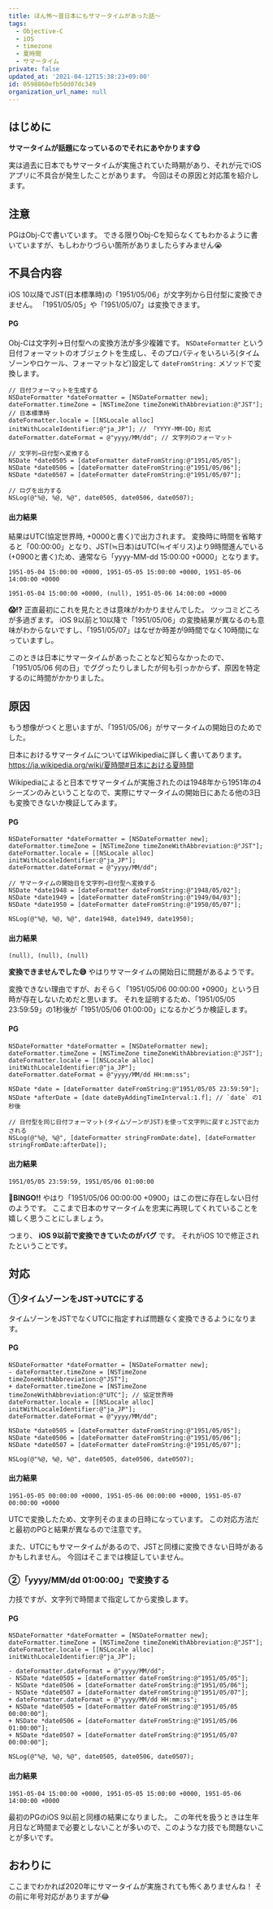 ```yaml
---
title: ほん怖〜昔日本にもサマータイムがあった話〜
tags:
  - Objective-C
  - iOS
  - timezone
  - 夏時間
  - サマータイム
private: false
updated_at: '2021-04-12T15:38:23+09:00'
id: 0598860efb50d07dc349
organization_url_name: null
---
```

## はじめに

__サマータイムが話題になっているのでそれにあやかります:yum:__

実は過去に日本でもサマータイムが実施されていた時期があり、それが元でiOSアプリに不具合が発生したことがあります。
今回はその原因と対応策を紹介します。

## 注意

PGはObj-Cで書いています。
できる限りObj-Cを知らなくてもわかるように書いていますが、もしわかりづらい箇所がありましたらすみません:sob:

## 不具合内容

iOS 10以降でJST(日本標準時)の「1951/05/06」が文字列から日付型に変換できません。
「1951/05/05」や「1951/05/07」は変換できます。

#### PG

Obj-Cは文字列→日付型への変換方法が多少複雑です。
`NSDateFormatter` という日付フォーマットのオブジェクトを生成し、そのプロパティをいろいろ(タイムゾーンやロケール、フォーマットなど)設定して `dateFromString:` メソッドで変換します。

```objc
// 日付フォーマットを生成する
NSDateFormatter *dateFormatter = [NSDateFormatter new];
dateFormatter.timeZone = [NSTimeZone timeZoneWithAbbreviation:@"JST"]; // 日本標準時
dateFormatter.locale = [[NSLocale alloc] initWithLocaleIdentifier:@"ja_JP"]; // 「YYYY-MM-DD」形式
dateFormatter.dateFormat = @"yyyy/MM/dd"; // 文字列のフォーマット

// 文字列→日付型へ変換する
NSDate *date0505 = [dateFormatter dateFromString:@"1951/05/05"];
NSDate *date0506 = [dateFormatter dateFromString:@"1951/05/06"];
NSDate *date0507 = [dateFormatter dateFromString:@"1951/05/07"];

// ログを出力する
NSLog(@"%@, %@, %@", date0505, date0506, date0507);
```

#### 出力結果

結果はUTC(協定世界時, +0000と書く)で出力されます。
変換時に時間を省略すると「00:00:00」となり、JST(≒日本)はUTC(≒イギリス)より9時間進んでいる(+0900と書く)ため、通常なら「yyyy-MM-dd 15:00:00 +0000」となります。

```:iOS9以前
1951-05-04 15:00:00 +0000, 1951-05-05 15:00:00 +0000, 1951-05-06 14:00:00 +0000
```

```:iOS10以降
1951-05-04 15:00:00 +0000, (null), 1951-05-06 14:00:00 +0000
```

__:scream:!?__
正直最初にこれを見たときは意味がわかりませんでした。
ツッコミどころが多過ぎます。
iOS 9以前と10以降で「1951/05/06」の変換結果が異なるのも意味がわからないですし、「1951/05/07」はなぜか時差が9時間でなく10時間になっていますし。

このときは日本にサマータイムがあったことなど知らなかったので、「1951/05/06 何の日」でググったりしましたが何も引っかからず、原因を特定するのに時間がかかりました。

## 原因

もう想像がつくと思いますが、「1951/05/06」がサマータイムの開始日のためでした。

日本におけるサマータイムについてはWikipediaに詳しく書いてあります。
https://ja.wikipedia.org/wiki/夏時間#日本における夏時間

Wikipediaによると日本でサマータイムが実施されたのは1948年から1951年の4シーズンのみということなので、実際にサマータイムの開始日にあたる他の3日も変換できないか検証してみます。

#### PG

```objc
NSDateFormatter *dateFormatter = [NSDateFormatter new];
dateFormatter.timeZone = [NSTimeZone timeZoneWithAbbreviation:@"JST"];
dateFormatter.locale = [[NSLocale alloc] initWithLocaleIdentifier:@"ja_JP"];
dateFormatter.dateFormat = @"yyyy/MM/dd";

// サマータイムの開始日を文字列→日付型へ変換する
NSDate *date1948 = [dateFormatter dateFromString:@"1948/05/02"];
NSDate *date1949 = [dateFormatter dateFromString:@"1949/04/03"];
NSDate *date1950 = [dateFormatter dateFromString:@"1950/05/07"];

NSLog(@"%@, %@, %@", date1948, date1949, date1950);
```

#### 出力結果

```:iOS10以降
(null), (null), (null)
```

__変換できませんでした:sweat_smile:__
やはりサマータイムの開始日に問題があるようです。

変換できない理由ですが、おそらく「1951/05/06 00:00:00 +0900」という日時が存在しないためだと思います。
それを証明するため、「1951/05/05 23:59:59」の1秒後が「1951/05/06 01:00:00」になるかどうか検証します。

#### PG

```objc
NSDateFormatter *dateFormatter = [NSDateFormatter new];
dateFormatter.timeZone = [NSTimeZone timeZoneWithAbbreviation:@"JST"];
dateFormatter.locale = [[NSLocale alloc] initWithLocaleIdentifier:@"ja_JP"];
dateFormatter.dateFormat = @"yyyy/MM/dd HH:mm:ss";

NSDate *date = [dateFormatter dateFromString:@"1951/05/05 23:59:59"];
NSDate *afterDate = [date dateByAddingTimeInterval:1.f]; // `date` の1秒後

// 日付型を同じ日付フォーマット(タイムゾーンがJST)を使って文字列に戻すとJSTで出力される
NSLog(@"%@, %@", [dateFormatter stringFromDate:date], [dateFormatter stringFromDate:afterDate]);
```

#### 出力結果

```:iOS10以降
1951/05/05 23:59:59, 1951/05/06 01:00:00
```

__:triumph:BINGO!!__
やはり「1951/05/06 00:00:00 +0900」はこの世に存在しない日付のようです。
ここまで日本のサマータイムを忠実に再現してくれていることを嬉しく思うことにしましょう。

つまり、 __iOS 9以前で変換できていたのがバグ__ です。
それがiOS 10で修正されたということです。

## 対応

### ①タイムゾーンをJST→UTCにする

タイムゾーンをJSTでなくUTCに指定すれば問題なく変換できるようになります。

#### PG

```diff_objective_c
NSDateFormatter *dateFormatter = [NSDateFormatter new];
- dateFormatter.timeZone = [NSTimeZone timeZoneWithAbbreviation:@"JST"];
+ dateFormatter.timeZone = [NSTimeZone timeZoneWithAbbreviation:@"UTC"]; // 協定世界時
dateFormatter.locale = [[NSLocale alloc] initWithLocaleIdentifier:@"ja_JP"];
dateFormatter.dateFormat = @"yyyy/MM/dd";

NSDate *date0505 = [dateFormatter dateFromString:@"1951/05/05"];
NSDate *date0506 = [dateFormatter dateFromString:@"1951/05/06"];
NSDate *date0507 = [dateFormatter dateFromString:@"1951/05/07"];

NSLog(@"%@, %@, %@", date0505, date0506, date0507);
```

#### 出力結果

```:iOS10以降
1951-05-05 00:00:00 +0000, 1951-05-06 00:00:00 +0000, 1951-05-07 00:00:00 +0000
```

UTCで変換したため、文字列そのままの日時になっています。
この対応方法だと最初のPGと結果が異なるので注意です。

また、UTCにもサマータイムがあるので、JSTと同様に変換できない日時があるかもしれません。
今回はそこまでは検証していません。

### ②「yyyy/MM/dd 01:00:00」で変換する

力技ですが、文字列で時間まで指定してから変換します。

#### PG

```diff_objective_c
NSDateFormatter *dateFormatter = [NSDateFormatter new];
dateFormatter.timeZone = [NSTimeZone timeZoneWithAbbreviation:@"JST"];
dateFormatter.locale = [[NSLocale alloc] initWithLocaleIdentifier:@"ja_JP"];

- dateFormatter.dateFormat = @"yyyy/MM/dd";
- NSDate *date0505 = [dateFormatter dateFromString:@"1951/05/05"];
- NSDate *date0506 = [dateFormatter dateFromString:@"1951/05/06"];
- NSDate *date0507 = [dateFormatter dateFromString:@"1951/05/07"];
+ dateFormatter.dateFormat = @"yyyy/MM/dd HH:mm:ss";
+ NSDate *date0505 = [dateFormatter dateFromString:@"1951/05/05 00:00:00"];
+ NSDate *date0506 = [dateFormatter dateFromString:@"1951/05/06 01:00:00"];
+ NSDate *date0507 = [dateFormatter dateFromString:@"1951/05/07 00:00:00"];

NSLog(@"%@, %@, %@", date0505, date0506, date0507);
```

#### 出力結果

```:iOS10以降
1951-05-04 15:00:00 +0000, 1951-05-05 15:00:00 +0000, 1951-05-06 14:00:00 +0000
```

最初のPGのiOS 9以前と同様の結果になりました。
この年代を扱うときは生年月日など時間まで必要としないことが多いので、このような力技でも問題ないことが多いです。

## おわりに

ここまでわかれば2020年にサマータイムが実施されても怖くありませんね！
その前に年号対応がありますが:joy:
